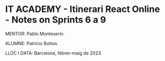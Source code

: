 # IT ACADEMY - Itinerari React Online - Notes on Sprints 6 a 9

MENTOR: Pablo Monteserín.

ALUMNE: Patricio Bottos. 

LLOC I DATA: Barcelona, febrer-maig de 2023.
